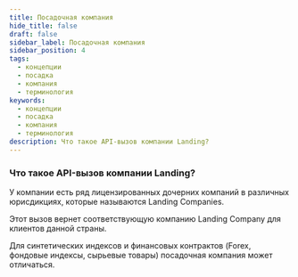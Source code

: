 ```yaml
---
title: Посадочная компания
hide_title: false
draft: false
sidebar_label: Посадочная компания
sidebar_position: 4
tags:
  - концепции
  - посадка
  - компания
  - терминология
keywords:
  - концепции
  - посадка
  - компания
  - терминология
description: Что такое API-вызов компании Landing?
---
```


### Что такое API-вызов компании Landing?

У компании есть ряд лицензированных дочерних компаний в различных юрисдикциях, которые называются Landing Companies.

Этот вызов вернет соответствующую компанию Landing Company для клиентов данной страны.

Для синтетических индексов и финансовых контрактов (Forex, фондовые индексы, сырьевые товары) посадочная компания может отличаться.
